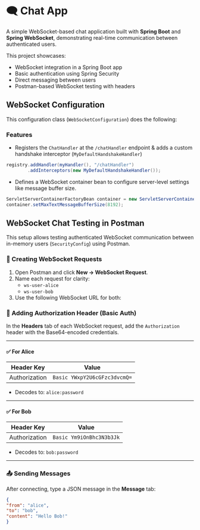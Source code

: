 # 🗨️ Chat App

A simple WebSocket-based chat application built with **Spring Boot** and **Spring WebSocket**, demonstrating real-time communication between authenticated users.

This project showcases:

- WebSocket integration in a Spring Boot app
- Basic authentication using Spring Security
- Direct messaging between users
- Postman-based WebSocket testing with headers

## WebSocket Configuration

This configuration class (`WebSocketConfiguration`) does the following:

### Features

- Registers the `ChatHandler` at the `/chatHandler` endpoint & adds a custom handshake interceptor (`MyDefaultHandshakeHandler`)
```java
registry.addHandler(myHandler(), "/chatHandler")
        .addInterceptors(new MyDefaultHandshakeHandler());
```
- Defines a WebSocket container bean to configure server-level settings like message buffer size.
```java
ServletServerContainerFactoryBean container = new ServletServerContainerFactoryBean();
container.setMaxTextMessageBufferSize(8192);
```

## WebSocket Chat Testing in Postman

This setup allows testing authenticated WebSocket communication between in-memory users (`SecurityConfig`) using Postman.

### 🧪 Creating WebSocket Requests

1. Open Postman and click **New → WebSocket Request**.
2. Name each request for clarity:
    - `ws-user-alice`
    - `ws-user-bob`
3. Use the following WebSocket URL for both:

### 🔐 Adding Authorization Header (Basic Auth)

In the **Headers** tab of each WebSocket request, add the `Authorization` header with the Base64-encoded credentials.

---

#### ✅ For Alice

| Header Key     | Value                              |
|----------------|------------------------------------|
| Authorization  | `Basic YWxpY2U6cGFzc3dvcmQ=`        |

- Decodes to: `alice:password`

---

#### ✅ For Bob

| Header Key     | Value                              |
|----------------|------------------------------------|
| Authorization  | `Basic Ym9iOnBhc3N3b3Jk`            |

- Decodes to: `bob:password`

---

### 📤 Sending Messages
After connecting, type a JSON message in the **Message** tab:
```json
{
"from": "alice",
"to": "bob",
"content": "Hello Bob!"
}
